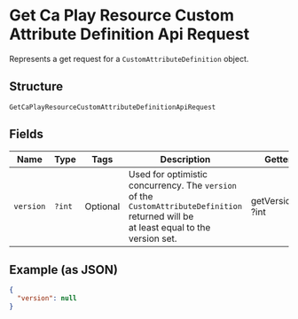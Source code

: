 
# Get Ca Play Resource Custom Attribute Definition Api Request

Represents a get request for a `CustomAttributeDefinition` object.

## Structure

`GetCaPlayResourceCustomAttributeDefinitionApiRequest`

## Fields

| Name | Type | Tags | Description | Getter | Setter |
|  --- | --- | --- | --- | --- | --- |
| `version` | `?int` | Optional | Used for optimistic concurrency. The `version` of the `CustomAttributeDefinition` returned will be<br>at least equal to the version set. | getVersion(): ?int | setVersion(?int version): void |

## Example (as JSON)

```json
{
  "version": null
}
```

